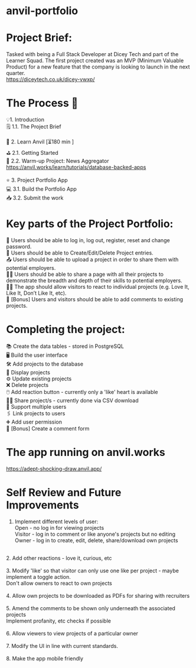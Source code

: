 # anvil-portfolio

# Project Brief:

Tasked with being a Full Stack Developer at Dicey Tech and part of the Learner Squad.
The first project created was an MVP (Minimum Valuable Product) for a new feature that the company is looking to launch in the next quarter.
<br>https://diceytech.co.uk/dicey-vwxp/
# The Process 👣
💡1. Introduction<br>
  🗒️ 1.1. The Project Brief<br><br>
🚀 2. Learn Anvil [⏳180 min ]<br>
  ⛳ 2.1. Getting Started<br>
  📰 2.2. Warm-up Project: News Aggregator <br>
          https://anvil.works/learn/tutorials/database-backed-apps<br><br>
⭐ 3. Project Portfolio App<br>
  💻 3.1. Build the Portfolio App<br>
  📥 3.2. Submit the work<br>

# Key parts of the Project Portfolio:
👤 Users should be able to log in, log out, register, reset and change password.<br>
📓 Users should be able to Create/Edit/Delete Project entries.<br>
📤 Users should be able to upload a project in order to share them with potential employers.<br>
🤸‍♀️ Users should be able to share a page with all their projects to demonstrate the breadth and depth of their skills to potential employers.<br>
👩‍🌾 The app should allow visitors to react to individual projects (e.g. Love It, Like It, Don’t Like It, etc).<br>
📝 [Bonus] Users and visitors should be able to add comments to existing projects.<br>
 
# Completing the project:
📚 Create the data tables - stored in PostgreSQL<br>
🖥 Build the user interface<br>
🛠 Add projects to the database<br>
🧩 Display projects<br>
⚙ Update existing projects<br>
❌ Delete projects<br>
🖱️ Add reaction button - currently only a 'like' heart is available<br>
🤸‍♀️ Share project/s - currently done via CSV download<br>
👥 Support multiple users<br>
🖇️ Link projects to users<br>
➕ Add user permission<br>
💬 [Bonus] Create a comment form<br>

# The app running on anvil.works
https://adept-shocking-draw.anvil.app/<br>
         
# Self Review and Future Improvements
1. Implement different levels of user:<br>
Open - no log in for viewing projects<br>
Visitor - log in to comment or like anyone's projects but no editing<br>
Owner - log in to create, edit, delete, share/download own projects<br>
<br>
2. Add other reactions - love it, curious, etc<br>
<br>
3. Modify 'like' so that visitor can only use one like per project - maybe implement a toggle action.<br>
Don't allow owners to react to own projects<br>
<br>
4. Allow own projects to be downloaded as PDFs for sharing with recruiters<br>
<br>
5. Amend the comments to be shown only underneath the associated projects<br>
Implement profanity, etc checks if possible<br>
<br>
6. Allow viewers to view projects of a particular owner<br>
<br>
7. Modify the UI in line with current standards.<br>
<br>
8. Make the app mobile friendly<br>
<br>
